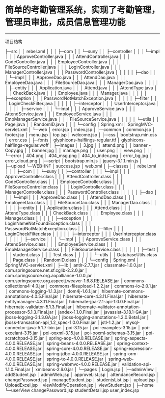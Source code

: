 # 简单的考勤管理系统，实现了考勤管理，管理员审批，成员信息管理功能

------
项目结构

├─src
│  │  rebel.xml
│  │
│  ├─com
│  │  └─suny
│  │      ├─controller
│  │      │  └─impl
│  │      │          ApproveController.java
│  │      │          AttendController.java
│  │      │          CodeController.java
│  │      │          EmployeeController.java
│  │      │          FileSourceController.java
│  │      │          LoginController.java
│  │      │          ManagerController.java
│  │      │          PasswordController.java
│  │      │
│  │      ├─dao
│  │      │  └─impl
│  │      │          ApproveDao.java
│  │      │          AttendDao.java
│  │      │          EmployeeDao.java
│  │      │          FileSourceDao.java
│  │      │          ManagerDao.java
│  │      │
│  │      ├─entity
│  │      │      Application.java
│  │      │      Attend.java
│  │      │      AttendType.java
│  │      │      CheckBack.java
│  │      │      Employee.java
│  │      │      Manager.java
│  │      │
│  │      ├─exception
│  │      │      PasswordNotMatchException.java
│  │      │
│  │      ├─filter
│  │      │      LoginCheckFilter.java
│  │      │
│  │      ├─interceptor
│  │      │      UserInterceptor.java
│  │      │
│  │      ├─service
│  │      │  └─impl
│  │      │          ApproveService.java
│  │      │          AttendService.java
│  │      │          EmployeeService.java
│  │      │          EmpManagerService.java
│  │      │          FileSourceService.java
│  │      │
│  │      └─utils
│  │              Page.java
│  │              RandomID.java
│  │
│  └─config
│          Spring.xml
│          SpringMVC-servlet.xml
│
└─web
    │  error.jsp
    │  index.jsp
    │
    ├─common
    │      common.jsp
    │      footer.jsp
    │      menu.jsp
    │      top.jsp
    │      welcome.jsp
    │
    ├─css
    │      bootstrap.min.css
    │      error.css
    │
    ├─fonts
    │      glyphicons-halflings-regular.ttf
    │      glyphicons-halflings-regular.woff
    │
    ├─images
    │  │  3.jpg
    │  │  attend.png
    │  │  banner - Copy.jpg
    │  │  banner.jpg
    │  │  manage.png
    │  │  user.png
    │  │  view.png
    │  │
    │  └─error
    │          404.png
    │          404_msg.png
    │          404_to_index.png
    │          error_bg.jpg
    │          error_cloud.png
    │
    ├─script
    │      bootstrap.min.js
    │      jquery-3.1.1.min.js
    │
    ├─upload
    └─WEB-INF
        │  success.jsp
        │  web.xml
        │
        ├─classes
        │  │  rebel.xml
        │  │
        │  ├─com
        │  │  └─suny
        │  │      ├─controller
        │  │      │  └─impl
        │  │      │          ApproveController.class
        │  │      │          AttendController.class
        │  │      │          CodeController.class
        │  │      │          EmployeeController.class
        │  │      │          FileSourceController.class
        │  │      │          LoginController.class
        │  │      │          ManagerController.class
        │  │      │          PasswordController.class
        │  │      │
        │  │      ├─dao
        │  │      │  └─impl
        │  │      │          ApproveDao.class
        │  │      │          AttendDao.class
        │  │      │          EmployeeDao.class
        │  │      │          FileSourceDao.class
        │  │      │          ManagerDao.class
        │  │      │
        │  │      ├─entity
        │  │      │      Application.class
        │  │      │      Attend.class
        │  │      │      AttendType.class
        │  │      │      CheckBack.class
        │  │      │      Employee.class
        │  │      │      Manager.class
        │  │      │
        │  │      ├─exception
        │  │      │      LoginNameNotFoundException.class
        │  │      │      PasswordNotMatchException.class
        │  │      │
        │  │      ├─filter
        │  │      │      LoginCheckFilter.class
        │  │      │
        │  │      ├─interceptor
        │  │      │      UserInterceptor.class
        │  │      │
        │  │      ├─service
        │  │      │  └─impl
        │  │      │          ApproveService.class
        │  │      │          AttendService.class
        │  │      │          EmployeeService.class
        │  │      │          EmpManagerService.class
        │  │      │          FileSourceService.class
        │  │      │
        │  │      ├─test
        │  │      │      student.class
        │  │      │      Test.class
        │  │      │
        │  │      └─utils
        │  │              DatabaseUtils.class
        │  │              Page.class
        │  │              RandomID.class
        │  │
        │  └─config
        │          Spring.xml
        │          SpringMVC-servlet.xml
        │
        ├─lib
        │      antlr-2.7.7.jar
        │      classmate-1.0.0.jar
        │      com.springsource.net.sf.cglib-2.2.0.jar
        │      com.springsource.org.aopalliance-1.0.0.jar
        │      com.springsource.org.aspectj.weaver-1.6.8.RELEASE.jar
        │      commons-collections4-4.0.jar
        │      commons-fileupload-1.2.2.jar
        │      commons-io-2.0.1.jar
        │      commons-logging-1.1.3.jar
        │      dom4j-1.6.1.jar
        │      hibernate-commons-annotations-4.0.5.Final.jar
        │      hibernate-core-4.3.11.Final.jar
        │      hibernate-entitymanager-4.3.11.Final.jar
        │      hibernate-jpa-2.1-api-1.0.0.Final.jar
        │      hibernate-validator-5.1.3.Final.jar
        │      hibernate-validator-annotation-processor-5.1.3.Final.jar
        │      jandex-1.1.0.Final.jar
        │      javassist-3.18.1-GA.jar
        │      jboss-logging-3.1.3.GA.jar
        │      jboss-logging-annotations-1.2.0.Beta1.jar
        │      jboss-transaction-api_1.2_spec-1.0.0.Final.jar
        │      jstl-1.2.jar
        │      mysql-connector-java-5.1.7-bin.jar
        │      poi-3.15.jar
        │      poi-examples-3.15.jar
        │      poi-excelant-3.15.jar
        │      poi-ooxml-3.15.jar
        │      poi-ooxml-schemas-3.15.jar
        │      poi-scratchpad-3.15.jar
        │      spring-aop-4.0.0.RELEASE.jar
        │      spring-aspects-4.0.0.RELEASE.jar
        │      spring-beans-4.0.0.RELEASE.jar
        │      spring-context-4.0.0.RELEASE.jar
        │      spring-core-4.0.0.RELEASE.jar
        │      spring-expression-4.0.0.RELEASE.jar
        │      spring-jdbc-4.0.0.RELEASE.jar
        │      spring-orm-4.0.0.RELEASE.jar
        │      spring-tx-4.0.0.RELEASE.jar
        │      spring-web-4.0.0.RELEASE.jar
        │      spring-webmvc-4.0.0.RELEASE.jar
        │      validation-api-1.1.0.Final.jar
        │      xmlbeans-2.6.0.jar
        │
        └─pages
            │  Login.jsp
            │
            ├─adminView
            │      addStudent.jsp
            │      adminWeb.jsp
            │      approveList.jsp
            │      attendanceRecord.jsp
            │      changePassword.jsp
            │      manageStudent.jsp
            │      studentsList.jsp
            │      upload.jsp
            │      UploadExcel.jsp
            │      viewModifyOperation.jsp
            │      viewStudent.jsp
            │
            ├─home
            └─userView
                    changePassword.jsp
                    studentDetail.jsp
                    user_index.jsp

